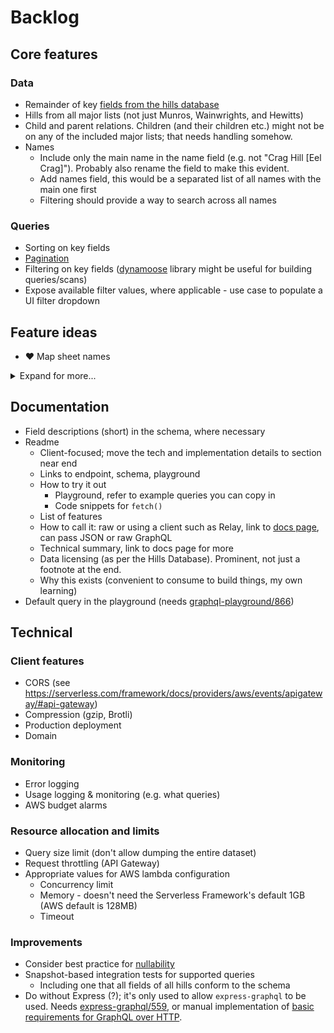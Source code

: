 # Backlog

## Core features

### Data

- Remainder of key [fields from the hills database](fields-hills-database.md)
- Hills from all major lists (not just Munros, Wainwrights, and Hewitts)
- Child and parent relations. Children (and their children etc.) might not be on any of the included major lists; that needs handling somehow.
- Names
  - Include only the main name in the name field (e.g. not "Crag Hill [Eel Crag]"). Probably also rename the field to make this evident.
  - Add names field, this would be a separated list of all names with the main one first
  - Filtering should provide a way to search across all names

### Queries

- Sorting on key fields
- [Pagination](https://graphql.org/learn/pagination/)
- Filtering on key fields ([dynamoose](https://github.com/dynamoosejs/dynamoose) library might be useful for building queries/scans)
- Expose available filter values, where applicable - use case to populate a UI filter dropdown

## Feature ideas

- ❤️ Map sheet names

<details>
<summary>Expand for more...</summary>

### Data

- Remainder of all [fields from the hills database](fields-hills-database.md)
- All hills from the hills database
- Nearby hills to a hill, given a distance
- Include distance, bearing, and relative height on child/parent/nearby relations. Needs calculation.

### Queries

- Sorting on all fields
- Filtering on all fields, e.g. "which hills are on map OL7 ?"
- List nearby hills, given a location name/coordinate and distance. Result could include distance and bearing.

### Additional data sources

- ❤️ Map sheet names
- Links to sites such as [Hill Bagging](http://www.hill-bagging.co.uk), [WalkLakes](https://www.walklakes.co.uk/hill_2367.html), [Walkhighlands](http://www.hill-bagging.co.uk/mountaindetails.php?qu=S&rf=278)
- Links to [PeakFinder](https://www.peakfinder.org)
- Links to the [MWIS](http://www.mwis.org.uk/) mountain weather, directly to the relevant forecast area. Figure that out using info such as [this map](https://www.walkhighlands.co.uk/Forum/viewtopic.php?f=1&t=85322).
- Unusual summit features, with description, photo url (using data from [here](https://www.walkhighlands.co.uk/Forum/viewtopic.php?f=1&t=91941))

### User data

Needs storage, auth. Could be a separate lambda that this one calls.

- Mark as done, with date, notes, links to photos & GPS activity
- Mark as to-do, with reason, link to route
  </details>

## Documentation

- Field descriptions (short) in the schema, where necessary
- Readme
  - Client-focused; move the tech and implementation details to section near end
  - Links to endpoint, schema, playground
  - How to try it out
    - Playground, refer to example queries you can copy in
    - Code snippets for `fetch()`
  - List of features
  - How to call it: raw or using a client such as Relay, link to [docs page](https://graphql.org/graphql-js/graphql-clients/), can pass JSON or raw GraphQL
  - Technical summary, link to docs page for more
  - Data licensing (as per the Hills Database). Prominent, not just a footnote at the end.
  - Why this exists (convenient to consume to build things, my own learning)
- Default query in the playground (needs [graphql-playground/866](https://github.com/prisma/graphql-playground/issues/866))

## Technical

### Client features

- CORS (see https://serverless.com/framework/docs/providers/aws/events/apigateway/#api-gateway)
- Compression (gzip, Brotli)
- Production deployment
- Domain

### Monitoring

- Error logging
- Usage logging & monitoring (e.g. what queries)
- AWS budget alarms

### Resource allocation and limits

- Query size limit (don't allow dumping the entire dataset)
- Request throttling (API Gateway)
- Appropriate values for AWS lambda configuration
  - Concurrency limit
  - Memory - doesn't need the Serverless Framework's default 1GB (AWS default is 128MB)
  - Timeout

### Improvements

- Consider best practice for [nullability](https://graphql.org/learn/best-practices/#nullability)
- Snapshot-based integration tests for supported queries
  - Including one that all fields of all hills conform to the schema
- Do without Express (?); it's only used to allow `express-graphql` to be used. Needs [express-graphql/559](https://github.com/graphql/express-graphql/issues/559), or manual implementation of [basic requirements for GraphQL over HTTP](https://graphql.org/learn/serving-over-http/).
